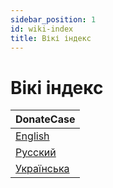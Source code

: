 ```yaml
---
sidebar_position: 1
id: wiki-index
title: Вікі індекс
---
```


# Вікі індекс

| DonateCase  |
|---|
| [English](./donatecase/donatecase-main)|
| [Русский](https://wiki.jodexindustries.xyz/ru/docs/DonateCase/donatecase-main)|
| [Українська](https://wiki.jodexindustries.xyz/ua/docs/DonateCase/donatecase-main)|